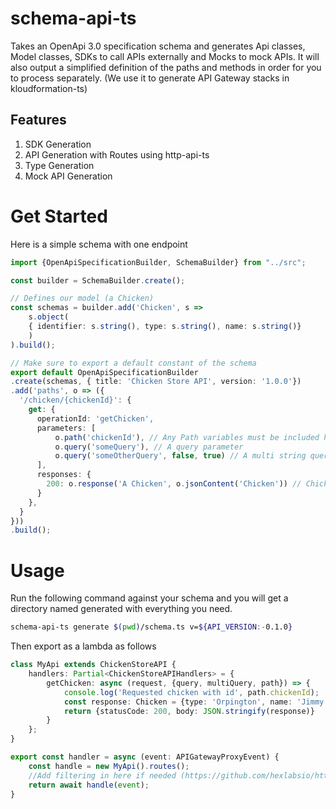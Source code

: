 # schema-api-ts

Takes an OpenApi 3.0 specification schema and generates Api classes, Model classes, SDKs to call APIs externally and Mocks to mock APIs.
It will also output a simplified definition of the paths and methods in order for you to process separately. 
(We use it to generate API Gateway stacks in kloudformation-ts)

## Features

1. SDK Generation
2. API Generation with Routes using http-api-ts
3. Type Generation
4. Mock API Generation

# Get Started
Here is a simple schema with one endpoint

```typescript
import {OpenApiSpecificationBuilder, SchemaBuilder} from "../src";

const builder = SchemaBuilder.create();

// Defines our model (a Chicken)
const schemas = builder.add('Chicken', s =>
    s.object(
    { identifier: s.string(), type: s.string(), name: s.string()}
    )
).build();

// Make sure to export a default constant of the schema
export default OpenApiSpecificationBuilder
.create(schemas, { title: 'Chicken Store API', version: '1.0.0'})
.add('paths', o => ({
  '/chicken/{chickenId}': {
    get: {
      operationId: 'getChicken',
      parameters: [
          o.path('chickenId'), // Any Path variables must be included here
          o.query('someQuery'), // A query parameter
          o.query('someOtherQuery', false, true) // A multi string query parameter
      ],
      responses: {
        200: o.response('A Chicken', o.jsonContent('Chicken')) // Chicken here can only be one of the defined entries in the schema
      }
    },
  }
}))
.build();
```

# Usage

Run the following command against your schema and you will get a directory named generated with everything you need.

```bash
schema-api-ts generate $(pwd)/schema.ts v=${API_VERSION:-0.1.0}
``` 

Then export as a lambda as follows

```typescript
class MyApi extends ChickenStoreAPI {
    handlers: Partial<ChickenStoreAPIHandlers> = {
        getChicken: async (request, {query, multiQuery, path}) => {
            console.log('Requested chicken with id', path.chickenId);
            const response: Chicken = {type: 'Orpington', name: 'Jimmy', identifier: '1'};
            return {statusCode: 200, body: JSON.stringify(response)}
        }
    };
}

export const handler = async (event: APIGatewayProxyEvent) {
    const handle = new MyApi().routes();
    //Add filtering in here if needed (https://github.com/hexlabsio/http-api-ts)
    return await handle(event);
}
```
